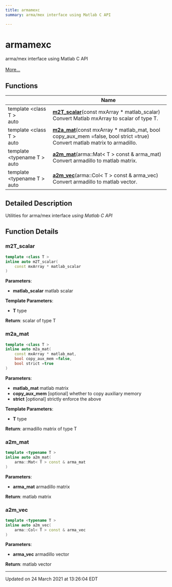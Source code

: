 ```yaml
---
title: armamexc
summary: arma/mex interface using Matlab C API 

---
```


# armamexc

arma/mex interface using Matlab C API <br> <br>[More...](#detailed-description)
<br>


## Functions

|                | Name           |
| -------------- | -------------- |
| template <class T \> <br>auto | **[m2T_scalar](/lds-ctrl-est/docs/api/namespaces/namespacearmamexc/#function-m2t_scalar)**(const mxArray * matlab_scalar)<br>Convert Matlab mxArray to scalar of type T.  |
| template <class T \> <br>auto | **[m2a_mat](/lds-ctrl-est/docs/api/namespaces/namespacearmamexc/#function-m2a_mat)**(const mxArray * matlab_mat, bool copy_aux_mem =false, bool strict =true)<br>Convert matlab matrix to armadillo.  |
| template <typename T \> <br>auto | **[a2m_mat](/lds-ctrl-est/docs/api/namespaces/namespacearmamexc/#function-a2m_mat)**(arma::Mat< T > const & arma_mat)<br>Convert armadillo to matlab matrix.  |
| template <typename T \> <br>auto | **[a2m_vec](/lds-ctrl-est/docs/api/namespaces/namespacearmamexc/#function-a2m_vec)**(arma::Col< T > const & arma_vec)<br>Convert armadillo to matlab vector.  |

## Detailed Description



Utilities for arma/mex interface _using Matlab C API_


## Function Details

### m2T_scalar

```cpp
template <class T >
inline auto m2T_scalar(
    const mxArray * matlab_scalar
)
```



**Parameters**:

  * **matlab_scalar** matlab scalar


**Template Parameters**:

  * **T** type


**Return**: scalar of type T 

### m2a_mat

```cpp
template <class T >
inline auto m2a_mat(
    const mxArray * matlab_mat,
    bool copy_aux_mem =false,
    bool strict =true
)
```



**Parameters**:

  * **matlab_mat** matlab matrix 
  * **copy_aux_mem** [optional] whether to copy auxiliary memory 
  * **strict** [optional] strictly enforce the above


**Template Parameters**:

  * **T** type


**Return**: armadillo matrix of type T 

### a2m_mat

```cpp
template <typename T >
inline auto a2m_mat(
    arma::Mat< T > const & arma_mat
)
```



**Parameters**:

  * **arma_mat** armadillo matrix


**Return**: matlab matrix 

### a2m_vec

```cpp
template <typename T >
inline auto a2m_vec(
    arma::Col< T > const & arma_vec
)
```



**Parameters**:

  * **arma_vec** armadillo vector


**Return**: matlab vector 






-------------------------------

Updated on 24 March 2021 at 13:26:04 EDT
